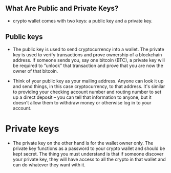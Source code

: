## What Are Public and Private Keys?

- crypto wallet comes with two keys: a public key and a private key.

## Public keys
- The public key is used to send cryptocurrency into a wallet. The private key is used to verify transactions and prove ownership of a blockchain address. If someone sends you, say one bitcoin (BTC), a private key will be required to “unlock” that transaction and prove that you are now the owner of that bitcoin.

- Think of your public key as your mailing address. Anyone can look it up and send things, in this case cryptocurrency, to that address. It's similar to providing your checking account number and routing number to set up a direct deposit – you can tell that information to anyone, but it doesn't allow them to withdraw money or otherwise log in to your account.

# Private keys
- The private key on the other hand is for the wallet owner only. The private key functions as a password to your crypto wallet and should be kept secret. The thing you must understand is that if someone discover your private key, they will have access to all the crypto in that wallet and can do whatever they want with it.